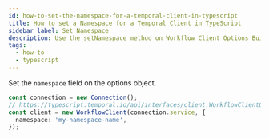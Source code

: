 ```yaml
---
id: how-to-set-the-namespace-for-a-temporal-client-in-typescript
title: How to set a Namespace for a Temporal Client in TypeScript
sidebar_label: Set Namespace
description: Use the setNamespace method on Workflow Client Options Builder.
tags:
  - how-to
  - typescript
---
```


Set the `namespace` field on the options object.

```ts
const connection = new Connection();
// https://typescript.temporal.io/api/interfaces/client.WorkflowClientOptions
const client = new WorkflowClient(connection.service, {
  namespace: 'my-namespace-name',
});
```
